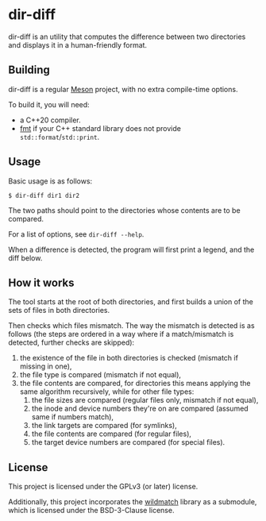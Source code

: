 # dir-diff

dir-diff is an utility that computes the difference between two directories and
displays it in a human-friendly format.

## Building

dir-diff is a regular [Meson](https://mesonbuild.com) project, with no extra
compile-time options.

To build it, you will need:
 - a C++20 compiler.
 - [fmt](https://github.com/fmtlib/fmt) if your C++ standard library does not
   provide `std::format`/`std::print`.

## Usage

Basic usage is as follows:

```
$ dir-diff dir1 dir2
```

The two paths should point to the directories whose contents are to be compared.

For a list of options, see `dir-diff --help`.

When a difference is detected, the program will first print a legend, and the diff
below.

## How it works

The tool starts at the root of both directories, and first builds a union of the
sets of files in both directories.

Then checks which files mismatch. The way the mismatch is detected is as follows
(the steps are ordered in a way where if a match/mismatch is detected, further checks
are skipped):

1. the existence of the file in both directories is checked (mismatch if missing in one),
2. the file type is compared (mismatch if not equal),
3. the file contents are compared, for directories this means applying the same
   algorithm recursively, while for other file types:
     1. the file sizes are compared (regular files only, mismatch if not equal),
     2. the inode and device numbers they're on are compared (assumed same if numbers match),
     3. the link targets are compared (for symlinks),
     4. the file contents are compared (for regular files),
     5. the target device numbers are compared (for special files).

## License

This project is licensed under the GPLv3 (or later) license.

Additionally, this project incorporates the [wildmatch](https://github.com/davvid/wildmatch)
library as a submodule, which is licensed under the BSD-3-Clause license.
